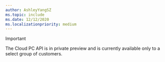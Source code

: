 ```yaml
---
author: AshleyYangSZ
ms.topic: include
ms.date: 12/12/2020
ms.localizationpriority: medium
---
```


<!-- markdownlint-disable MD041-->

> [!IMPORTANT]
> The Cloud PC API is in private preview and is currently available only to a select group of customers.
